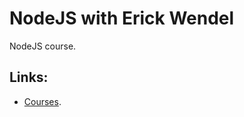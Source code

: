 # NodeJS with Erick Wendel
NodeJS course.

## Links:
- [Courses](https://cursos.erickwendel.com.br).
